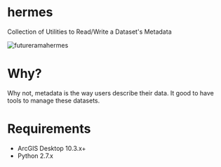 # hermes
Collection of Utilities to Read/Write a Dataset's Metadata

![futureramahermes](http://upload.wikimedia.org/wikipedia/en/c/cb/FuturamaHermesConrad.png "Source: wikimedia.org")

# Why?
Why not, metadata is the way users describe their data.  It good to have tools to manage these datasets.

#  Requirements
 - ArcGIS Desktop 10.3.x+
 - Python 2.7.x
